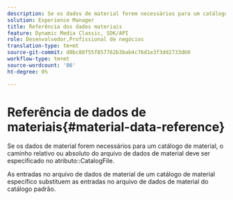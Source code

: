 ```yaml
---
description: Se os dados de material forem necessários para um catálogo de material, o caminho relativo ou absoluto do arquivo de dados de material deve ser especificado no atributo CatalogFile.
solution: Experience Manager
title: Referência dos dados materiais
feature: Dynamic Media Classic, SDK/API
role: Desenvolvedor,Profissional de negócios
translation-type: tm+mt
source-git-commit: d0bc88f55f857762b3bab4c76d1e3f3dd2733d60
workflow-type: tm+mt
source-wordcount: '86'
ht-degree: 0%

---
```



# Referência de dados de materiais{#material-data-reference}

Se os dados de material forem necessários para um catálogo de material, o caminho relativo ou absoluto do arquivo de dados de material deve ser especificado no atributo::CatalogFile.

As entradas no arquivo de dados de material de um catálogo de material específico substituem as entradas no arquivo de dados de material do catálogo padrão.

